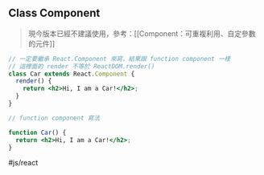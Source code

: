 ## Class Component
>現今版本已經不建議使用，參考：[[Component：可重複利用、自定參數的元件]]
```jsx
// 一定要繼承 React.Component 來寫，結果跟 function component 一樣
// 這裡面的 render 不等於 ReactDOM.render()
class Car extends React.Component {
  render() {
    return <h2>Hi, I am a Car!</h2>;
  }
}

// function component 寫法

function Car() {
  return <h2>Hi, I am a Car!</h2>;
}
```
#js/react